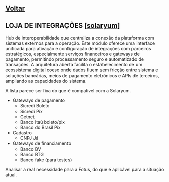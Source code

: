 [Voltar](./00_INDEX.md)
---

## LOJA DE INTEGRAÇÕES [[solaryum](https://sandbox.solaryum.com.br/fotus-yfe/configuracoes/loja-integracoes)]

Hub de interoperabilidade que centraliza a conexão da plataforma com sistemas externos para a operação. Este módulo
oferece uma interface unificada para ativação e configuração de integrações com parceiros estratégicos, especialmente
serviços financeiros e gateways de pagamento, permitindo processamento seguro e automatizado de transações. A
arquitetura aberta facilita o estabelecimento de um ecossistema digital coeso onde dados fluem sem fricção entre sistema
e soluções bancárias, meios de pagamento eletrônicos e APIs de terceiros, ampliando as capacidades do sistema.

A lista parece ser fixa do que é compatível com a Solaryum.

- Gateways de pagamento
    - Sicredi Boleto
    - Sicredi Pix
    - Getnet
    - Banco Itaú boleto/pix
    - Banco do Brasil Pix
- Cadastro
    - CNPJ Já
- Gateways de financiamento
    - Banco BV
    - Banco BTG
    - Banco fake (para testes)

Analisar a real necessidade para a Fotus, do que é aplicável para a situação atual.
